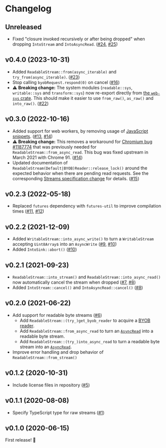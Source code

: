 # Changelog

## Unreleased

* Fixed "closure invoked recursively or after being dropped" when dropping `IntoStream` and `IntoAsyncRead`. ([#24](https://github.com/MattiasBuelens/wasm-streams/issues/24), [#25](https://github.com/MattiasBuelens/wasm-streams/pull/25))

## v0.4.0 (2023-10-31)

* Added `ReadableStream::from(async_iterable)` and `try_from(async_iterable)`. ([#23](https://github.com/MattiasBuelens/wasm-streams/pull/23))
* Stop calling `byobRequest.respond(0)` on cancel ([#16](https://github.com/MattiasBuelens/wasm-streams/pull/16))
* ⚠ **Breaking change:** The system modules (`readable::sys`, `writable::sys` and `transform::sys`) now re-export directly from [the `web-sys` crate](https://docs.rs/web-sys/latest/web_sys/). This should make it easier to use `from_raw()`, `as_raw()` and `into_raw()`. ([#22](https://github.com/MattiasBuelens/wasm-streams/pull/22))

## v0.3.0 (2022-10-16)

* Added support for web workers, by removing usage of [JavaScript snippets](https://rustwasm.github.io/docs/wasm-bindgen/reference/js-snippets.html). ([#13](https://github.com/MattiasBuelens/wasm-streams/issues/13), [#14](https://github.com/MattiasBuelens/wasm-streams/pull/14))
* ⚠ **Breaking change:** This removes a workaround for [Chromium bug #1187774](https://crbug.com/1187774) that was previously needed for `ReadableStream::from_async_read`. This bug was fixed upstream in March 2021 with Chrome 91. ([#14](https://github.com/MattiasBuelens/wasm-streams/pull/14))
* Updated documentation of `ReadableStream(Default|BYOB)Reader::release_lock()` around the expected behavior when there are pending read requests.
  See the corresponding [Streams specification change](https://github.com/whatwg/streams/commit/d5f92d9f17306d31ba6b27424d23d58e89bf64a5) for details.
  ([#15](https://github.com/MattiasBuelens/wasm-streams/pull/15)) 

## v0.2.3 (2022-05-18)

* Replaced `futures` dependency with `futures-util` to improve compilation times ([#11](https://github.com/MattiasBuelens/wasm-streams/pull/11), [#12](https://github.com/MattiasBuelens/wasm-streams/pull/12))

## v0.2.2 (2021-12-09)

* Added `WritableStream::into_async_write()` to turn a `WritableStream` accepting `Uint8Array`s 
  into an `AsyncWrite` ([#9](https://github.com/MattiasBuelens/wasm-streams/issues/9),
  [#10](https://github.com/MattiasBuelens/wasm-streams/pull/10))
* Added `IntoSink::abort()` ([#10](https://github.com/MattiasBuelens/wasm-streams/pull/10))

## v0.2.1 (2021-09-23)

* `ReadableStream::into_stream()` and `ReadableStream::into_async_read()` now automatically 
  cancel the stream when dropped ([#7](https://github.com/MattiasBuelens/wasm-streams/issues/7), [#8](https://github.com/MattiasBuelens/wasm-streams/pull/8))
* Added `IntoStream::cancel()` and `IntoAsyncRead::cancel()` ([#8](https://github.com/MattiasBuelens/wasm-streams/pull/8))

## v0.2.0 (2021-06-22)

* Add support for readable byte streams ([#6](https://github.com/MattiasBuelens/wasm-streams/pull/6))
    * Add `ReadableStream::(try_)get_byob_reader` to acquire
      a [BYOB reader](https://developer.mozilla.org/en-US/docs/Web/API/ReadableStreamBYOBReader).
    * Add `ReadableStream::from_async_read` to turn
      an [`AsyncRead`](https://docs.rs/futures/0.3.15/futures/io/trait.AsyncRead.html)
      into a readable byte stream.
    * Add `ReadableStream::(try_)into_async_read` to turn a readable byte stream into
      an [`AsyncRead`](https://docs.rs/futures/0.3.15/futures/io/trait.AsyncRead.html).
* Improve error handling and drop behavior of `ReadableStream::from_stream()`

## v0.1.2 (2020-10-31)

* Include license files in repository ([#5](https://github.com/MattiasBuelens/wasm-streams/issues/5))

## v0.1.1 (2020-08-08)

* Specify TypeScript type for raw streams ([#1](https://github.com/MattiasBuelens/wasm-streams/pull/1))

## v0.1.0 (2020-06-15)

First release! 🎉
